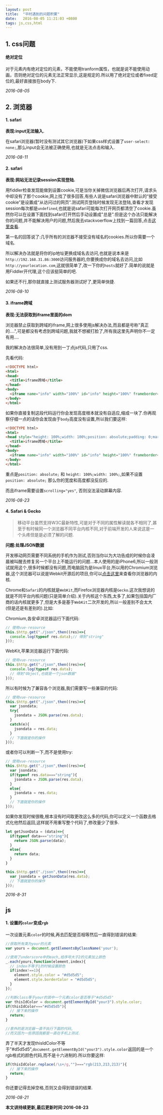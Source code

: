 ```yaml
---
layout: post
title:  "平时遇到的问题积累"
date:   2016-08-05 11:21:03 +0800
tags: js,css,html
---
```


## 1. css问题

#### 绝对定位

对于元素内有绝对定位的元素，不能使用tranform属性，也就是说不能使用动画，否则绝对定位的元素无法正常显示,这是规定的.所以用了绝对定位或者fixed定位的,最好直接放在body下.

*2016-08-05*

## 2. 浏览器

#### 1. safari

**表现:input无法输入.**

在safari浏览器(暂时没有测试其它浏览器)下如果css样式设置了`user-select: none;`,那么input会无法被正确使用,也就是无法点击和输入.

*2016-08-11*

#### 2. safari

**表现:网站无法记录session实现登陆.**

用fiddler检查发现能做到设置cookie,可是当你关掉微信浏览器后再次打开,请求头中却没有了那个cookie,网上找了很多回答,有些人说是safari浏览器中默认的“接受cookie”是设置成“从访问过的网页”.测试网页登陆时候发现无法登陆,查看才发现session每次都是`undefined`,也就是说safari可能每次打开网页都清空了cookie.虽然你可以在设置下面找到safari打开然后手动设置成"总是".但是这个办法只能解决你的问题,并不能解决用户的问题,然后我去stackvoerflow上找到一篇回答,点击[这里查看](http://stackoverflow.com/questions/2138245/session-is-lost-and-created-as-new-in-every-servlet-request).

第一名的回答说了:几乎所有的浏览器不接受没有域名的cookies.所以你需要一个域名.

所以解决办法就是将你的ip地址更换成域名去访问,也就是说本来是`http://192.168.31.86:3000`访问服务器的,你要换成你的域名去访问,比如`http://yourlocation.com`,这就很简单了,改一下你的`hosts`就好了.简单的说就是用Fiddler开代理,这个应该挺简单的吧.

如果还不行,那你就直接上测试服务器测试好了,更简单快捷.

*2016-08-10*

#### 3. iframe跨域

**表现:无法获取到iframe里面的dom**

浏览器禁止获取到跨域的iframe,网上很多使用js解决办法,而且都是号称"真正的....",可是都没有考虑到跨域问题,我就不想被打脸了,所有我这里先声明你不一定有用....

我的解决办法很简单,没有用到一丁点js代码,只用了css.

先看代码:

```html
<!DOCTYPE html>
<html>
<head>
  <title>iframe跨域</title>
</head>
<body>
  <iframe name="info" width="100%" id="info" height="100%" frameborder="0" scrolling="no" src="http://baidu.com"></iframe>
</body>
</html>
```

如果你直接复制这段代码运行你会发现高度根本就没有自适应,缩成一块了.你再观察仔细一点的话你会发现由于`body`高度没有设置,所以我们要这样:

```html
<!DOCTYPE html>
<html>
<head style="height: 100%;width: 100%;position: absolute;padding: 0;margin: 0;">
  <title>iframe跨域</title>
</head>
<body>
  <iframe name="info" width="100%" id="info" height="100%" frameborder="0" scrolling="yes" src="http://baidu.com"></iframe>
</body>
</html>
```

重点是`position: absolute;` 和 `height: 100%;width: 100%;`,如果不设置 `position: absolute;` 那么你的宽度和高度都没反应的.

而且iframe需要设置`scrolling="yes"`, 否则没法滚动屏幕内容.

*2016-08-23*

#### 4. Safari & Gecko

> 移动平台虽然支持W3C最新特性,可是对于不同的属性解读就各不相同了,甚至于有时候同一个浏览器不同平台内核不同,对于前端开发的人来说这是一个头疼但是是必须了解的问题.

**问题:处理JSON数据**

开发移动网页需要不同系统的手机作为测试,否则当你以为大功告成的时候你会凌晨被叫醒去修复另一个平台上不能运行的问题...本人使用的是iPhone6,所以一般测试就用这个,很多时候都没有问题,而电脑因为是linux平台,所以用的Chromium浏览器,这个浏览器可以说是Webkit开源后的项目,你可以[点击这里](http://chrome.360.cn/test/core/index.html)来查看你浏览器的内核.

Chrome和`Safari`的内核就是`WebKit`,而Firefox浏览器内核是`Gecko`.这次我想说的就是不同平台内核问题(只是简单介绍).关于内核这个东西,太多了,如果包括国内厂商的话内核就更多了,但是大多是基于`WebKit`二次开发的,所以一般差别不会太大(但是还是有差别的).比如:

Chromium,各安卓浏览器运行下面代码:

```javascript
// 使用vue-resource
this.$http.get("./json",then((res)=>{
  console.log(typeof res.data);// 得到"string"
}));
```

WebKit,苹果浏览器运行下面代码:

```javascript
// 使用vue-resource
this.$http.get("./json",then((res)=>{
  console.log(typeof res.data);
  // 得到"Object,也就是一个json数据"
}));
```

所以有时候为了兼容各个浏览器,我们需要写一些兼容的代码:

```javascript
// 使用vue-resource
this.$http.get("./json",then((res)=>{
  var jsondata;
  try{
    jsondata = JSON.parse(res.data);
  }
  catch(e){
    jsondata = res.data;
  }
  // 下面就是你的操作
}));
```

或者你可以判断一下,而不是使用try:

```javascript
// 使用vue-resource
this.$http.get("./json",then((res)=>{
  var jsondata;
  if(typeof res.data==="string"){
    jsondata = JSON.parse(res.data);
  }
  else{
    jsondata = res.data;
  }
  // 下面就是你的操作
}));
```

如果你发现时候很晚,根本没有时间取更改这么多的代码,你可以定义一个函数去格式化他然后返回,这样就不用重写整个代码了,修改量少了很多.

```javascript
let getJsonData = (data)=>{
  if(typeof data==="string"){
    return JSON.parse(data);
  }
  else{
    return data;
  }
}

this.$http.get("./json",then((res)=>{
  var jsondata = getJsonData(res.data);
  // 下面就是你的操作
}));
```

*2016-8-31*

## js

#### 1. 设置的`color`变成`rgb`

一次设置元素`color`的时候,再去匹配是否相等然后一直得到错误的结果:

```javascript
//获取所有类为your的元素
var yours = document.getElementsByClassName('your');

//使用了underscore中的each,给序号大于2的元素加上颜色
_.each(yours,function(element,index){
  // index不等于1的时候设置颜色
  if(index!==1){
    element.style.color = "#d5d5d5";
    element.style.borderColor = "#d5d5d5";
  }
});

//判断class等于your的其中一个元素color是否等于"#d5d5d5"
var thisIdColor = document.getElementById("your3").style.color;
if(thisIdColor==="#d5d5d5"){
  // 接下来的操作
  return;
}

//意外的是浏览器一直不执行下面的代码,
//而又因为一些原因我都是一直在手机上测试.
```

弄了半天才发现thisIdColor不等于"#d5d5d5",`document.getElementById("your3").style.color`返回的是一个rgb格式的颜色代码,而不是十六进制的.所以你要这样:

```javascript
if(thisIdColor.replace(/\s+/g,"")==="rgb(213,213,213)"){
  // 接下来的操作
  return;
}
```

你还要记得去掉空格,否则又会得到错误的结果.

*2016-08-21*


**本文讲持续更新,最后更新时间:2016-08-23**